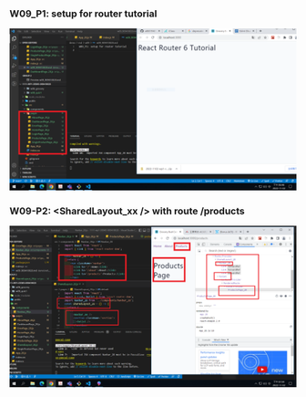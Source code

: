 ### W09_P1: setup for router tutorial

![](w09-p1.png)

### W09-P2: <SharedLayout_xx /> with route /products

![](w09-p2.png)

